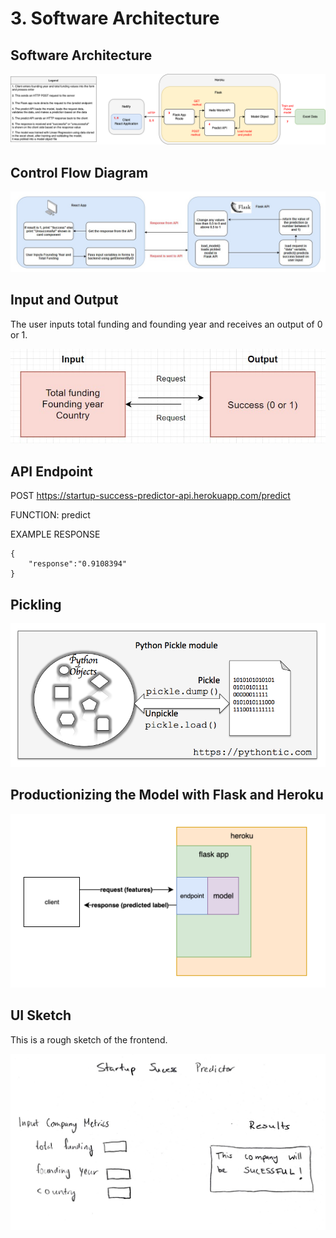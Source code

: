 # 3. **Software Architecture**

## **Software Architecture**

![Software Architecture](https://github.com/shiyanboxer/Startup-Success-Predictor-v2/blob/master/Images/Startup%20Success%20Predictor%20-%20Software%20Architecture.drawio.png)

## **Control Flow Diagram**

![Control Flow Diagram](https://github.com/shiyanboxer/Startup-Success-Predictor-v2/blob/master/Images/FrontBack.jpg)

## **Input and Output**

The user inputs total funding and founding year and receives an output of 0 or 1. 

![Input and Output](https://github.com/shiyanboxer/Startup-Success-Predictor-v2/blob/master/Images/InOut.jpg)

## **API Endpoint**

POST https://startup-success-predictor-api.herokuapp.com/predict

FUNCTION: predict

EXAMPLE RESPONSE

```
{
    "response":"0.9108394" 
}
```

## **Pickling**

![Picking](https://github.com/shiyanboxer/Startup-Success-Predictor-v2/blob/master/Images/python_pickle.png)

## **Productionizing the Model with Flask and Heroku**

![Productionizing the Model with Flask and Heroku](https://github.com/shiyanboxer/Startup-Success-Predictor-v2/blob/master/Images/Software%20Architecture.png)

## **UI Sketch**

This is a rough sketch of the frontend. 

![Website Sketch](https://github.com/shiyanboxer/Startup-Success-Predictor-v2/blob/master/Images/WebsiteSketch.jpg)

